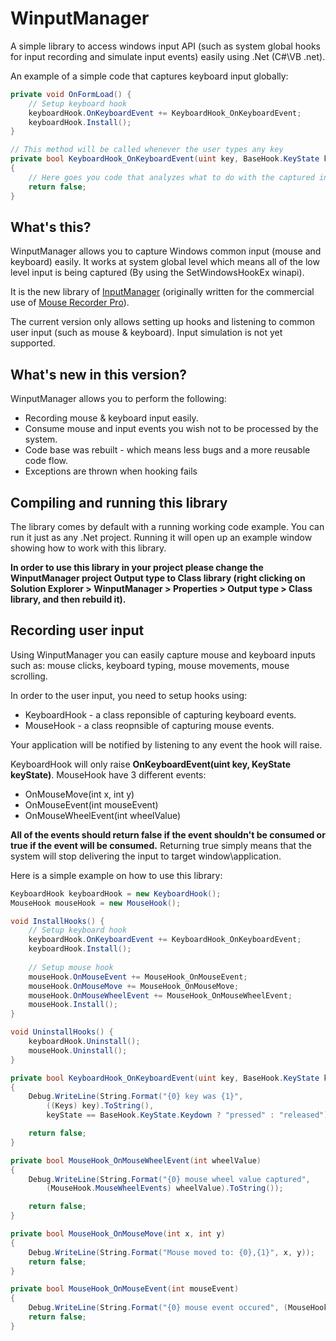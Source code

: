# WinputManager
A simple library to access windows input API (such as system global hooks for input recording and simulate input events) easily using .Net (C#\VB .net).

An example of a simple code that captures keyboard input globally:
```csharp
private void OnFormLoad() {
    // Setup keyboard hook
    keyboardHook.OnKeyboardEvent += KeyboardHook_OnKeyboardEvent;
    keyboardHook.Install();
}

// This method will be called whenever the user types any key
private bool KeyboardHook_OnKeyboardEvent(uint key, BaseHook.KeyState keyState)
{
    // Here goes you code that analyzes what to do with the captured input
    return false;
}
```

## What's this?
WinputManager allows you to capture Windows common input (mouse and keyboard) easily. It works at system global level which means all of the low level input is being captured (By using the SetWindowsHookEx winapi).

It is the new library of [InputManager](https://www.codeproject.com/Articles/117657/InputManager-library-Track-user-input-and-simulate) (originally written for the commercial use of [Mouse Recorder Pro](http://byshynet.com/software.php?id=3)).

The current version only allows setting up hooks and listening to common user input (such as mouse & keyboard).
Input simulation is not yet supported.

## What's new in this version?
WinputManager allows you to perform the following:
* Recording mouse & keyboard input easily.
* Consume mouse and input events you wish not to be processed by the system.
* Code base was rebuilt - which means less bugs and a more reusable code flow.
* Exceptions are thrown when hooking fails


## Compiling and running this library
The library comes by default with a running working code example. You can run it just as any .Net project.
Running it will open up an example window showing how to work with this library.

**In order to use this library in your project please change the WinputManager project Output type to Class library (right clicking on Solution Explorer > WinputManager > Properties > Output type > Class library, and then rebuild it).**

## Recording user input
Using WinputManager you can easily capture mouse and keyboard inputs such as: 
mouse clicks, keyboard typing, mouse movements, mouse scrolling.

In order to the user input, you need to setup hooks using:
* KeyboardHook - a class reponsible of capturing keyboard events.
* MouseHook - a class reopnsible of capturing mouse events.

Your application will be notified by listening to any event the hook will raise.

KeyboardHook will only raise **OnKeyboardEvent(uint key, KeyState keyState)**.
MouseHook have 3 different events: 
* OnMouseMove(int x, int y)
* OnMouseEvent(int mouseEvent)
* OnMouseWheelEvent(int wheelValue)

**All of the events should return false if the event shouldn't be consumed or true if the event will be consumed.**
Returning true simply means that the system will stop delivering the input to target window\application.

Here is a simple example on how to use this library:
```csharp
KeyboardHook keyboardHook = new KeyboardHook();
MouseHook mouseHook = new MouseHook();

void InstallHooks() {
    // Setup keyboard hook
    keyboardHook.OnKeyboardEvent += KeyboardHook_OnKeyboardEvent;
    keyboardHook.Install();
    
    // Setup mouse hook
    mouseHook.OnMouseEvent += MouseHook_OnMouseEvent;
    mouseHook.OnMouseMove += MouseHook_OnMouseMove;
    mouseHook.OnMouseWheelEvent += MouseHook_OnMouseWheelEvent;
    mouseHook.Install();
}

void UninstallHooks() {
    keyboardHook.Uninstall();
    mouseHook.Uninstall();
}

private bool KeyboardHook_OnKeyboardEvent(uint key, BaseHook.KeyState keyState)
{
    Debug.WriteLine(String.Format("{0} key was {1}", 
        ((Keys) key).ToString(), 
        keyState == BaseHook.KeyState.Keydown ? "pressed" : "released"));

    return false;
}

private bool MouseHook_OnMouseWheelEvent(int wheelValue)
{
    Debug.WriteLine(String.Format("{0} mouse wheel value captured",
        (MouseHook.MouseWheelEvents) wheelValue).ToString());

    return false;
}

private bool MouseHook_OnMouseMove(int x, int y)
{
    Debug.WriteLine(String.Format("Mouse moved to: {0},{1}", x, y));
    return false;
}

private bool MouseHook_OnMouseEvent(int mouseEvent)
{
    Debug.WriteLine(String.Format("{0} mouse event occured", (MouseHook.MouseEvents) mouseEvent));
    return false;
}
```

